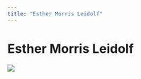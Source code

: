 ```yaml
---
title: "Esther Morris Leidolf"
---
```


# Esther Morris Leidolf

![][1]

 [1]: /files/images/esther4ISNA.jpg